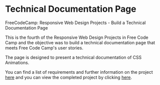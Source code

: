 # Technical Documentation Page
FreeCodeCamp: Responsive Web Design Projects - Build a Technical Documentation Page

This is the fourth of the Responsive Web Design Projects in Free Code Camp and the objective was to build a technical documentation page that meets Free Code Camp's user stories.

The page is designed to present a technical documentation of CSS Animations.

You can find a list of requirements and further information on the project [here](https://learn.freecodecamp.org/responsive-web-design/responsive-web-design-projects/build-a-technical-documentation-page) and you can view the completed project by clicking [here](http://monptasz.com/technical-documentation-page).